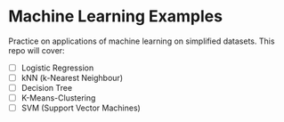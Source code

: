 # Machine Learning Examples

Practice on applications of machine learning on simplified datasets. This repo will cover:

- [ ] Logistic Regression
- [ ] kNN (k-Nearest Neighbour)
- [ ] Decision Tree
- [ ] K-Means-Clustering
- [ ] SVM (Support Vector Machines)
